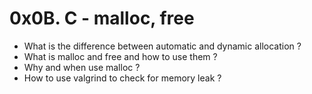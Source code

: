 # 0x0B. C - malloc, free

- What is the difference between automatic and dynamic allocation ?
- What is malloc and free and how to use them ?
- Why and when use malloc ?
- How to use valgrind to check for memory leak ?